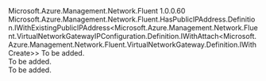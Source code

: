 <Type Name="IWithPublicIPAddress&lt;ParentT&gt;" FullName="Microsoft.Azure.Management.Network.Fluent.VirtualNetworkGatewayIPConfiguration.Definition.IWithPublicIPAddress&lt;ParentT&gt;">
  <TypeSignature Language="C#" Value="public interface IWithPublicIPAddress&lt;ParentT&gt; : Microsoft.Azure.Management.Network.Fluent.HasPublicIPAddress.Definition.IWithExistingPublicIPAddress&lt;Microsoft.Azure.Management.Network.Fluent.VirtualNetworkGatewayIPConfiguration.Definition.IWithAttach&lt;Microsoft.Azure.Management.Network.Fluent.VirtualNetworkGateway.Definition.IWithCreate&gt;&gt;" />
  <TypeSignature Language="ILAsm" Value=".class public interface auto ansi abstract IWithPublicIPAddress`1&lt;ParentT&gt; implements class Microsoft.Azure.Management.Network.Fluent.HasPublicIPAddress.Definition.IWithExistingPublicIPAddress`1&lt;class Microsoft.Azure.Management.Network.Fluent.VirtualNetworkGatewayIPConfiguration.Definition.IWithAttach`1&lt;class Microsoft.Azure.Management.Network.Fluent.VirtualNetworkGateway.Definition.IWithCreate&gt;&gt;" />
  <TypeSignature Language="DocId" Value="T:Microsoft.Azure.Management.Network.Fluent.VirtualNetworkGatewayIPConfiguration.Definition.IWithPublicIPAddress`1" />
  <TypeSignature Language="VB.NET" Value="Public Interface IWithPublicIPAddress(Of ParentT)&#xA;Implements IWithExistingPublicIPAddress(Of IWithAttach(Of IWithCreate))" />
  <TypeSignature Language="F#" Value="type IWithPublicIPAddress&lt;'ParentT&gt; = interface&#xA;    interface IWithExistingPublicIPAddress&lt;IWithAttach&lt;IWithCreate&gt;&gt;" />
  <AssemblyInfo>
    <AssemblyName>Microsoft.Azure.Management.Network.Fluent</AssemblyName>
    <AssemblyVersion>1.0.0.60</AssemblyVersion>
  </AssemblyInfo>
  <TypeParameters>
    <TypeParameter Name="ParentT" />
  </TypeParameters>
  <Interfaces>
    <Interface>
      <InterfaceName>Microsoft.Azure.Management.Network.Fluent.HasPublicIPAddress.Definition.IWithExistingPublicIPAddress&lt;Microsoft.Azure.Management.Network.Fluent.VirtualNetworkGatewayIPConfiguration.Definition.IWithAttach&lt;Microsoft.Azure.Management.Network.Fluent.VirtualNetworkGateway.Definition.IWithCreate&gt;&gt;</InterfaceName>
    </Interface>
  </Interfaces>
  <Docs>
    <typeparam name="ParentT">To be added.</typeparam>
    <summary>To be added.</summary>
    <remarks>To be added.</remarks>
  </Docs>
  <Members />
</Type>
